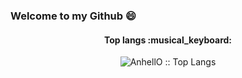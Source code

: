 ### Welcome to my Github 😄


<h4 align="center">Top langs :musical_keyboard:</h4>

<p align="center"><img src="https://github-readme-stats.vercel.app/api/top-langs/?username=beichen-xing&langs_count=10&theme=tokyonight&layout=compact" alt="AnhellO :: Top Langs" /></p>

